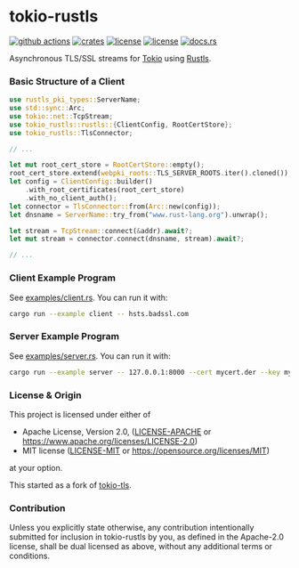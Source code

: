 # tokio-rustls

[![github actions](https://github.com/rustls/tokio-rustls/workflows/CI/badge.svg)](https://github.com/rustls/tokio-rustls/actions)
[![crates](https://img.shields.io/crates/v/tokio-rustls.svg)](https://crates.io/crates/tokio-rustls)
[![license](https://img.shields.io/badge/License-MIT-blue.svg)](https://github.com/rustls/tokio-rustls/blob/main/LICENSE-MIT)
[![license](https://img.shields.io/badge/License-Apache%202.0-blue.svg)](https://github.com/rustls/tokio-rustls/blob/main/LICENSE-APACHE)
[![docs.rs](https://docs.rs/tokio-rustls/badge.svg)](https://docs.rs/tokio-rustls)

Asynchronous TLS/SSL streams for [Tokio](https://tokio.rs/) using
[Rustls](https://github.com/rustls/rustls).

### Basic Structure of a Client

```rust
use rustls_pki_types::ServerName;
use std::sync::Arc;
use tokio::net::TcpStream;
use tokio_rustls::rustls::{ClientConfig, RootCertStore};
use tokio_rustls::TlsConnector;

// ...

let mut root_cert_store = RootCertStore::empty();
root_cert_store.extend(webpki_roots::TLS_SERVER_ROOTS.iter().cloned());
let config = ClientConfig::builder()
    .with_root_certificates(root_cert_store)
    .with_no_client_auth();
let connector = TlsConnector::from(Arc::new(config));
let dnsname = ServerName::try_from("www.rust-lang.org").unwrap();

let stream = TcpStream::connect(&addr).await?;
let mut stream = connector.connect(dnsname, stream).await?;

// ...
```

### Client Example Program

See [examples/client.rs](examples/client.rs). You can run it with:

```sh
cargo run --example client -- hsts.badssl.com
```

### Server Example Program

See [examples/server.rs](examples/server.rs). You can run it with:

```sh
cargo run --example server -- 127.0.0.1:8000 --cert mycert.der --key mykey.der
```

### License & Origin

This project is licensed under either of

- Apache License, Version 2.0, ([LICENSE-APACHE](LICENSE-APACHE) or
  https://www.apache.org/licenses/LICENSE-2.0)
- MIT license ([LICENSE-MIT](LICENSE-MIT) or
  https://opensource.org/licenses/MIT)

at your option.

This started as a fork of [tokio-tls](https://github.com/tokio-rs/tokio-tls).

### Contribution

Unless you explicitly state otherwise, any contribution intentionally submitted
for inclusion in tokio-rustls by you, as defined in the Apache-2.0 license, shall be
dual licensed as above, without any additional terms or conditions.
